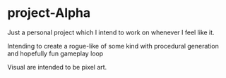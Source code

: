 # project-Alpha

Just a personal project which I intend to work on whenever I feel like it. 

Intending to create a rogue-like of some kind with procedural generation and hopefully fun gameplay loop

Visual are intended to be pixel art.
